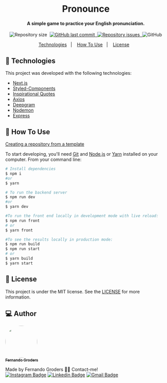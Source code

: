 <h1 align="center">
    Pronounce
</h1>

<h4 align="center">
  A simple game to practice your English pronunciation.
</h4>

<p align="center">
  <img alt="Repository size" src="https://img.shields.io/github/repo-size/FeGroders/pronounce">&nbsp;
  <a href="https://github.com/fegroders/pronounce/commits/master">
    <img alt="GitHub last commit" src="https://img.shields.io/github/last-commit/fegroders/pronounce">&nbsp;
  </a>
  <a href="https://github.com/fegroders/pronounce/issues">
    <img alt="Repository issues" src="https://img.shields.io/github/issues/fegroders/pronounce">&nbsp;
  </a>
  <img alt="GitHub" src="https://img.shields.io/github/license/fegroders/pronounce">
</p>

<p align="center">
  <a href="https://github.com/FeGroders/pronounce#-technologies">Technologies</a>&nbsp;&nbsp;&nbsp;|&nbsp;&nbsp;&nbsp;
  <a href="https://github.com/FeGroders/pronounce#-how-to-use">How To Use</a>&nbsp;&nbsp;&nbsp;|&nbsp;&nbsp;&nbsp;
  <a href="https://github.com/FeGroders/pronounce#-license">License</a>&nbsp;&nbsp;&nbsp;
</p>

## 🚀 Technologies

This project was developed with the following technologies:

- [Next.js][nextjs]
- [Styled-Components][styled-components]
- [Inspirational Quotes][quotes]
- [Axios][axios]
- [Deepgram][deepgram]
- [Nodemon][nodemon]
- [Express][express]

## 📘 How To Use

[Creating a repository from a template][tutorial]

To start developing, you'll need [Git](https://git-scm.com) and [Node.js][node] or [Yarn][yarn] installed on your computer. From your command line:

```bash
# Install dependencies
$ npm i
#or
$ yarn

# To run the backend server
$ npm run dev
#or
$ yarn dev

#To run the front end locally in development mode with live reload:
$ npm run front
# or
$ yarn front

#To see the results locally in production mode:
$ npm run build
$ npm run start
# or
$ yarn build
$ yarn start
```

## 📄 License
This project is under the MIT license. See the [LICENSE](https://github.com/FeGroders/pronounce/blob/master/LICENSE) for more information.

## 💻 Author

<a href="https://github.com/FeGroders">
 <img style="border-radius: 50%" src="https://avatars3.githubusercontent.com/u/62064189?s=460&u=61b426b901b8fe02e12019b1fdb67bf0072d4f00&v=4" width="100px;" alt=""/>
 <br />
 <sub><b>Fernando Groders</b></sub></a>
 
Made by Fernando Groders 👋🏽 Contact-me! <br/>
[![Instagram Badge](https://img.shields.io/badge/-Instagram-%23E4405F?style=flat-square&labelColor=%23E4405F&logo=instagram&logoColor=white&link=https://instagram.com/fegroders)](https://instagram.com/fegroders) 
[![Linkedin Badge](https://img.shields.io/badge/-LinkedIn-blue?style=flat-square&logo=Linkedin&logoColor=white&link=https://www.linkedin.com/in/fernandogroders/)](https://www.linkedin.com/in/fernandogroders/) 
[![Gmail Badge](https://img.shields.io/badge/-Gmail-c14438?style=flat-square&logo=Gmail&logoColor=white&link=mailto:fernandogroder@gmail.com)](mailto:fernandogroder@gmail.com)

[tutorial]: https://docs.github.com/en/repositories/creating-and-managing-repositories/creating-a-repository-from-a-template
[nextjs]: https://nextjs.org/
[styled-components]: https://www.styled-components.com/
[node]: https://nodejs.org/en/
[yarn]: https://yarnpkg.com/lang/en/docs/install/
[quotes]: https://github.com/vinitshahdeo/inspirational-quotes
[axios]: https://github.com/axios/axios
[deepgram]: https://deepgram.com/
[nodemon]: https://www.npmjs.com/package/nodemon
[express]: https://expressjs.com/